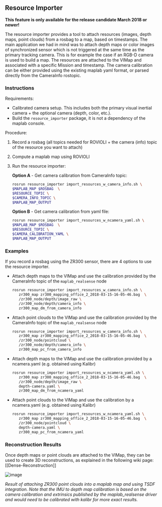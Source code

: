 ## Resource Importer

**This feature is only available for the release candidate March 2018 or newer!**

The resource importer provides a tool to attach resources (images, depth maps, point clouds) from a rosbag to a map, based on timestamps. The main application we had in mind was to attach depth maps or color images of synchronized sensor which is not triggered at the same time as the primary tracking camera. This is for example the case if an RGB-D camera is used to build a map. The resources are attached to the VIMap and associated with a specific Mission and timestamp. The camera calibration can be either provided using the existing maplab yaml format, or parsed directly from the CameraInfo rostopic.

### Instructions

Requirements:
 * Calibrated camera setup. This includes both the primary visual inertial camera + the optional camera (depth, color, etc.).
 * Build the `resource_importer` package, it is not a dependency of the maplab console.

Procedure:

1. Record a rosbag (all topics needed for ROVIOLI + the camera (info) topic of the resource you want to attach)
2. Compute a maplab map using ROVIOLI
3. Run the resource importer:

   **Option A** - Get camera calibration from CameraInfo topic:
   ```bash
   rosrun resource_importer import_resources_w_camera_info.sh \
   $MAPLAB_MAP $ROSBAG  \
   $RESOURCE_TOPIC \
   $CAMERA_INFO_TOPIC \
   $MAPLAB_MAP_OUTPUT
   ```
   **Option B** - Get camera calibration from yaml file:
   ```bash
   rosrun resource_importer import_resources_w_ncamera_yaml.sh \
   $MAPLAB_MAP $ROSBAG  \
   $RESOURCE_TOPIC \
   $CAMERA_CALIBRATION_YAML \
   $MAPLAB_MAP_OUTPUT
   ```

### Examples

If you record a rosbag using the ZR300 sensor, there are 4 options to use the resource importer.
 * Attach depth maps to the VIMap and use the calibration provided by the CameraInfo topic of the `maplab_realsense` node
   ```bash
   rosrun resource_importer import_resources_w_camera_info.sh \
      zr300_map zr300_mapping_office_2_2018-03-15-16-05-46.bag  \
      /zr300_node/depth/image_raw \
      /zr300_node/depth/camera_info \
      zr300_map_dm_from_camera_info
   ```
 * Attach point clouds to the VIMap and use the calibration provided by the CameraInfo topic of the `maplab_realsense` node
   ```bash
   rosrun resource_importer import_resources_w_camera_info.sh \
      zr300_map zr300_mapping_office_2_2018-03-15-16-05-46.bag  \
      /zr300_node/pointcloud \
      /zr300_node/depth/camera_info \
      zr300_map_pc_from_camera_info
   ```
 * Attach depth maps to the VIMap and use the calibration provided by a ncamera.yaml (e.g. obtained using Kalibr)
   ```bash
   rosrun resource_importer import_resources_w_ncamera_yaml.sh \
      zr300_map zr300_mapping_office_2_2018-03-15-16-05-46.bag  \
      /zr300_node/depth/image_raw \
      depth-camera.yaml \
      zr300_map_dm_from_ncamera_yaml
   ```
 * Attach point clouds to the VIMap and use the calibration by a ncamera.yaml (e.g. obtained using Kalibr)
   ```bash
   rosrun resource_importer import_resources_w_ncamera_yaml.sh \
      zr300_map zr300_mapping_office_2_2018-03-15-16-05-46.bag  \
      /zr300_node/pointcloud \
      depth-camera.yaml \
      zr300_map_pc_from_ncamera_yaml
   ```

### Reconstruction Results

Once depth maps or point clouds are attached to the VIMap, they can be used to create 3D reconstructions, as explained in the following wiki page: [[Dense-Reconstruction]]

![image](https://user-images.githubusercontent.com/5071588/37495231-9afec4ba-28ac-11e8-9a62-29bc9e6e1d6b.png)

*Result of attaching ZR300 point clouds into a maplab map and using TSDF integration. Note that the IMU to depth map calibration is based on the camera calibration and extrinsics published by the maplab_realsense driver and would need to be calibrated with kalibr for more exact results.*
